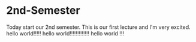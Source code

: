# 2nd-Semester
Today start our 2nd semester.
This is our first lecture and I'm very excited.
hello world!!!!!
hello world!!!!!!!!!!!!!
hello world !!!
